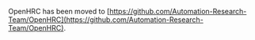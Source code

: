 OpenHRC has been moved to [https://github.com/Automation-Research-Team/OpenHRC](https://github.com/Automation-Research-Team/OpenHRC).
